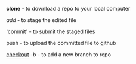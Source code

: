 **clone** - to download a repo to your local computer

*add* - to stage the edited file

'commit' - to submit the staged files

push - to upload the committed file to github

[checkout](#) -b - to add a new branch to repo
